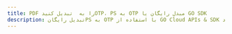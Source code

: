 ---title: PDF را به  تبدیل کنیدOTP، PS به OTP مبدل رایگان یا GO SDKdescription: تبدیل رایگانPS به OTP با استفاده از GO Cloud APIs & SDK همچنین اسناد PDF را در Cloud ایجاد، ویرایش و رندر کنید.---
